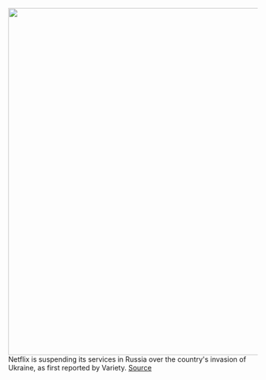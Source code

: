 <img src='https://cdn.vox-cdn.com/thumbor/pvpwmASJee-4ZRkQQVKLKBATxBM=/0x0:2040x1360/1200x800/filters:focal(857x517:1183x843)/cdn.vox-cdn.com/uploads/chorus_image/image/70586703/acastro_181101_1777_netflix_0002.0.jpg' width='700px' /><br/>
Netflix is suspending its services in Russia over the country's invasion of Ukraine, as first reported by Variety.
<a href='https://www.theverge.com/2022/3/6/22964565/netflix-shuts-down-services-russia-ukraine-invasion'> Source <a/>